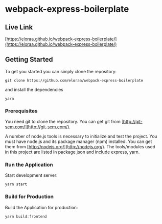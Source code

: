 # webpack-express-boilerplate
## Live Link
[https://eloraa.github.io/webpack-express-boilerplate/](https://eloraa.github.io/webpack-express-boilerplate/)

## Getting Started
To get you started you can simply clone the repository:

```
git clone https://github.com/eloraa/webpack-express-boilerplate
```
and install the dependencies
```
yarn
```

### Prerequisites
You need git to clone the repository. You can get git from
[http://git-scm.com/](http://git-scm.com/).

A number of node.js tools is necessary to initialize and test the project. You must have node.js and its package manager (npm) installed. You can get them from  [http://nodejs.org/](http://nodejs.org/). The tools/modules used in this project are listed in package.json and include express, yarn.

### Run the Application

Start development server:

    yarn start  

### Build for Production

Build the Application for production:

    yarn build:frontend   
